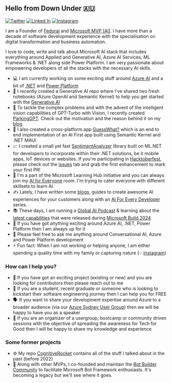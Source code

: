 ## Hello from Down Under :australia:

[![Twitter](https://img.shields.io/badge/follow-@arafattehsin-blue?style=flat-square&logo=twitter&labelColor=00000 "Twitter")](https://twitter.com/arafattehsin "Twitter") [![Linked In](https://img.shields.io/badge/connect-arafattehsin-green?style=flat-square&logo=linkedin&labelColor=3f729b "Linked In")](https://www.linkedin.com/in/arafattehsin "Linked In") [![Instagram](https://img.shields.io/badge/explore-arafattehsin-e56969?style=flat-square&logo=instagram&labelColor=ffc286 "Instagram")](https://www.instagram.com/arafattehsin "Instagram")


I am a Founder of [Fedorai](https://www.fedorai.com/") and [Microsoft MVP (AI)](https://mvp.microsoft.com/en-us/PublicProfile/5003464?fullName=Arafat%20Tehsin "Microsoft MVP (AI)"). I have more than a decade of software development experience with the specialisation on digital transformation and business automation.

I love to code, write and talk about Microsoft AI stack that includes everything around Applied and Generative AI, Azure AI Services, ML Frameworks & .NET along side Power Platform. I am very passionate about empowering developers of all the stacks with the necessary AI skills.

- 💻 I am currently working on some exciting stuff around [Azure AI](https://azure.microsoft.com/en-us/overview/ai-platform/ "Azure AI") and a bit of [.NET](https://dot.net) and [Power Platform](https://powerplatform.microsoft.com/ "Power Platform")
- 🚀 I recently created a Generative AI repo where I've shared two fresh notebooks (Azure OpenAI and Semantic Kernel)  to help you get started with the [Generative AI](https://github.com/arafattehsin/generative-ai)
- 🚗 To tackle the complex problems and with the advent of the intelligent vision capabilities of GPT-Turbo with Vision, I recently created [ParkingGPT](https://github.com/arafattehsin/ParkingGPT). Check out the motivation and the reason behind it on my [blog](https://arafattehsin.com/parkinggpt-your-ai-parking-copilot/)
- 📱 I also created a cross-platform app [GuessWhat?](https://arafattehsin.com/build-your-ai-first-apps-with-semantic-kernel/) which is an end to end implementation of an AI First app built using Semantic Kernel and .NET MAUI  
- 📈 I created a small yet fast [SentimentAnalyzer](https://www.nuget.org/packages/SentimentAnalyzer/) library built on ML.NET for developers to incorporate within their .NET solutions, be it mobile apps, IoT devices or websites. If you're participating in [Hacktoberfest](https://hacktoberfest.digitalocean.com/), please check out the [issues](https://github.com/arafattehsin/SentimentAnalyzer/issues/1) tab and grab the first enhancement to mark your first PR! 
- 🎒 I'm a part of the Microsoft Learning Hub initiative and you can always join my [AI for Everyone](https://forms.office.com/pages/responsepage.aspx?id=LvPJtBfa7U2clc6do48l2XKuB66ZZD5LoteW1KtocHdURUdORjdEMzI5TVY5TjYySVdWVjZBU0FaOS4u) room. I'm trying to cater everyone with different skillsets to learn AI. 
- ✍ Lately, I have written some [blogs](http://arafattehsin.com/blog "blogs"), guides to create awesome AI experiences for your customers along with an [AI For Every Developer](http://www.arafattehsin.com/tag/ai-for-every-developer/ "AI For Every Developer") series.
- 📚 These days, I am running a [Global AI Podcast](https://globalai.live/ai-the-podcast/ "Global AI Podcast") & learning about the [latest capabilities](https://news.microsoft.com/build-2024-book-of-news/) that were released during [Microsoft Build 2024](https://build.microsoft.com/ "Microsoft Build 2024")
- 👯 If you have got anything exciting around Azure AI, .NET, Power Platform then I am always up for it
- 💬 Please feel free to ask me anything around Conversational AI, Azure and Power Platform development
- ⚡ Fun fact: When I am not working or helping anyone, I am either spending a quality time with my family or capturing nature (💡 [Instagram](http://instagram.com/arafattehsin "instagram"))

### How can I help you?
- 🤼 If you have got an exciting project (existing or new) and you are looking for contributors then please reach out to me
- 🔰 If you are a student, recent graduate or someone who is looking to kickstart their software engineering journey then I can help you for FREE
- 🗣 If you want to share your development expertise around Azure to a broader audience (via our [Azure Sydney User Group](http://bit.ly/azuresydneyug "Azure Sydney User Group")) then we will be happy to have you as a speaker
- 🏫 If you are an organizer of a usergroup, bootcamp or community driven sessions with the objective of spreading the awareness for Tech for Good then I will be happy to share my knowledge and experience

### Some former projects
- ⚙ My repo [CognitiveRocket](https://github.com/arafattehsin/CognitiveRocket) contains all of the stuff I talked about in the past (before 2022)
- 🤖 Along with other MVPs, I co-founded and maintain the [Bot Builder Community](http://github.com/botbuildercommunity "Bot Builder Community Project") to facilitate Microsoft Bot Framework enthusiasts. It's becoming a legacy but we'll see where it goes.
